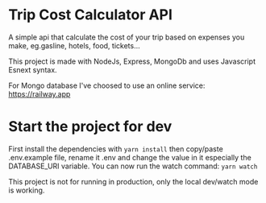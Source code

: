 # Trip Cost Calculator API

A simple api that calculate the cost of your trip based on expenses you make, eg.gasline, hotels, food, tickets... 

This project is made with NodeJs, Express, MongoDb and uses Javascript Esnext syntax.

For Mongo database I've choosed to use an online service: https://railway.app

# Start the project for dev

First install the dependencies with `yarn install` then copy/paste .env.example file, rename it .env and change the value in it especially the DATABASE_URI variable.
You can now run the watch command: `yarn watch`

This project is not for running in production, only the local dev/watch mode is working.
